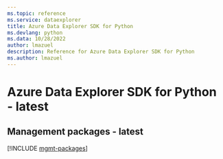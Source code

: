 ```yaml
---
ms.topic: reference
ms.service: dataexplorer
title: Azure Data Explorer SDK for Python
ms.devlang: python
ms.data: 10/28/2022
author: lmazuel
description: Reference for Azure Data Explorer SDK for Python
ms.author: lmazuel
---
```

# Azure Data Explorer SDK for Python - latest

## Management packages - latest
[!INCLUDE [mgmt-packages](data-explorer-mgmt-index.md)]